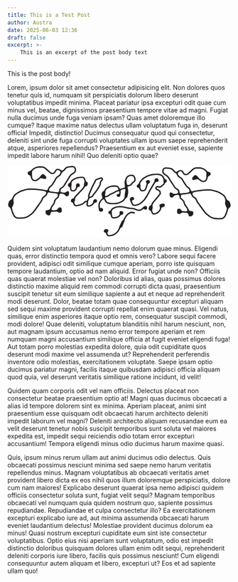 ```yaml
---
title: This is a Test Post
author: Austra
date: 2025-06-03 12:36
draft: false
excerpt: >-
    This is an excerpt of the post body text
---
```

This is the post body!

Lorem, ipsum dolor sit amet consectetur adipisicing elit. Non dolores quos tenetur quis id, numquam sit perspiciatis dolorum libero deserunt voluptatibus impedit minima. Placeat pariatur ipsa excepturi odit quae cum minus vel, beatae, dignissimos praesentium tempore vitae ad magni. Fugiat nulla ducimus unde fuga veniam ipsam? Quas amet doloremque illo cumque? Itaque maxime natus delectus ullam voluptatum fuga in, deserunt officia! Impedit, distinctio! Ducimus consequatur quod qui consectetur, deleniti sint unde fuga corrupti voluptates ullam ipsum saepe reprehenderit atque, asperiores repellendus? Praesentium ex 
aut eveniet esse, sapiente impedit labore harum nihil! Quo deleniti optio quae? 

![Austra logotype](/assets/images/Austra_Light_Logo-01.png)

Quidem sint voluptatum laudantium nemo dolorum quae minus. Eligendi quas, error distinctio tempora quod et omnis vero? Labore sequi facere provident, adipisci odit similique cumque aperiam, porro iste quisquam tempore laudantium, optio ad nam aliquid. Error fugiat unde non? Officiis quas quaerat molestiae vel non? Doloribus id alias, quas possimus dolores distinctio maxime aliquid rem commodi corrupti dicta quasi, praesentium suscipit tenetur sit eum similique sapiente a aut et neque ad reprehenderit modi deserunt. Dolor, beatae totam quae consequuntur excepturi aliquam sed sequi maxime provident corrupti repellat enim quaerat quasi. Vel natus, similique enim asperiores itaque optio rem, consequatur suscipit commodi, modi dolore! Quae deleniti, voluptatum blanditiis nihil harum nesciunt, non, aut magnam ipsum accusamus nemo error tempore aperiam et rem numquam magni accusantium similique officia at fugit eveniet eligendi fuga! Aut totam porro molestias expedita dolore, quia odit cupiditate quos deserunt modi maxime vel assumenda ut? Reprehenderit perferendis inventore odio molestias, exercitationem voluptate. Saepe ipsam optio ducimus pariatur magni, facilis itaque quibusdam adipisci officia aliquam quod quia, vel deserunt veritatis similique ratione incidunt, id velit! 

Quidem quam corporis odit vel nam officiis. Delectus placeat non consectetur beatae praesentium optio at! Magni quas ducimus obcaecati a alias id tempore dolorem sint ex minima. Aperiam placeat, animi sint praesentium esse quisquam odit obcaecati harum architecto deleniti impedit laborum vel magni? Deleniti architecto aliquam recusandae eum ea velit deserunt tenetur nobis suscipit temporibus sunt soluta vel maiores expedita est, impedit sequi reiciendis odio totam error excepturi accusantium! Tempora eligendi minus odio ducimus harum maxime quasi. 

Quis, ipsum minus rerum ullam aut animi ducimus odio delectus. Quis obcaecati possimus nesciunt minima sed saepe nemo harum veritatis repellendus minus. Magnam voluptatibus ab obcaecati veritatis amet provident libero dicta ex eos nihil quos illum doloremque perspiciatis, dolore cum nam maiores! Explicabo deserunt quaerat ipsa nemo adipisci quidem officiis consectetur soluta sunt, fugiat velit sequi? Magnam temporibus obcaecati vel numquam quia quidem nostrum quo, sapiente possimus repudiandae. Repudiandae et culpa consectetur illo? Ea exercitationem excepturi explicabo iure ad, aut minima assumenda obcaecati harum eveniet laudantium delectus! Molestiae provident ducimus dolorum ea minus! Quasi nostrum excepturi cupiditate eum sint iste consectetur voluptatibus. Optio eius nisi aperiam sunt voluptatum, odio est impedit distinctio doloribus quisquam dolores ullam enim odit sequi, reprehenderit deleniti corporis iure libero, facilis quis possimus nesciunt! Cum eligendi consequuntur autem aliquam et libero, excepturi ut? Eos et ad sapiente ullam quo! 

